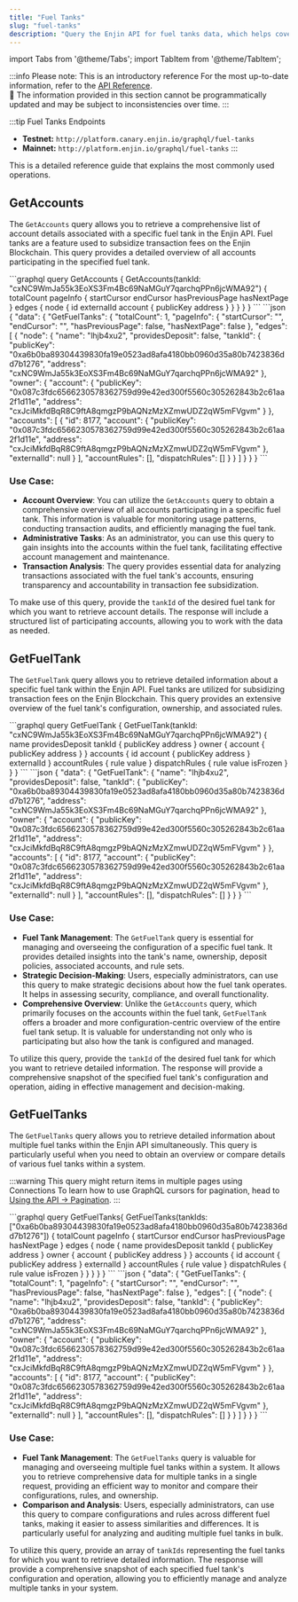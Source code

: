 ```yaml
---
title: "Fuel Tanks"
slug: "fuel-tanks"
description: "Query the Enjin API for fuel tanks data, which helps cover transaction costs for users within the blockchain ecosystem."
---
```


import Tabs from '@theme/Tabs';
import TabItem from '@theme/TabItem';

:::info Please note: This is an introductory reference
For the most up-to-date information, refer to the [API Reference](/01-getting-started/05-using-enjin-api/02-api-reference.md).\
🚧 The information provided in this section cannot be programmatically updated and may be subject to inconsistencies over time.
:::

:::tip Fuel Tanks Endpoints
- **Testnet:** `http://platform.canary.enjin.io/graphql/fuel-tanks`
- **Mainnet:** `http://platform.enjin.io/graphql/fuel-tanks`
:::

This is a detailed reference guide that explains the most commonly used operations.

## GetAccounts

The `GetAccounts` query allows you to retrieve a comprehensive list of account details associated with a specific fuel tank in the Enjin API. Fuel tanks are a feature used to subsidize transaction fees on the Enjin Blockchain. This query provides a detailed overview of all accounts participating in the specified fuel tank.

<Tabs>
  <TabItem value="graphql" label="GraphQL">
```graphql
query GetAccounts {
  GetAccounts(tankId: "cxNC9WmJa55k3EoXS3Fm4Bc69NaMGuY7qarchqPPn6jcWMA92") {
    totalCount
    pageInfo {
      startCursor
      endCursor
      hasPreviousPage
      hasNextPage
    }
    edges {
      node {
        id
        externalId
        account {
          publicKey
          address
        }
      }
    }
  }
}
```
  </TabItem>
  <TabItem value="response" label="Response">
```json
{
  "data": {
    "GetFuelTanks": {
      "totalCount": 1,
      "pageInfo": {
        "startCursor": "",
        "endCursor": "",
        "hasPreviousPage": false,
        "hasNextPage": false
      },
      "edges": [
        {
          "node": {
            "name": "lhjb4xu2",
            "providesDeposit": false,
            "tankId": {
              "publicKey": "0xa6b0ba89304439830fa19e0523ad8afa4180bb0960d35a80b7423836dd7b1276",
              "address": "cxNC9WmJa55k3EoXS3Fm4Bc69NaMGuY7qarchqPPn6jcWMA92"
            },
            "owner": {
              "account": {
                "publicKey": "0x087c3fdc6566230578362759d99e42ed300f5560c305262843b2c61aa2f1d11e",
                "address": "cxJciMkfdBqR8C9ftA8qmgzP9bAQNzMzXZmwUDZ2qW5mFVgvm"
              }
            },
            "accounts": [
              {
                "id": 8177,
                "account": {
                  "publicKey": "0x087c3fdc6566230578362759d99e42ed300f5560c305262843b2c61aa2f1d11e",
                  "address": "cxJciMkfdBqR8C9ftA8qmgzP9bAQNzMzXZmwUDZ2qW5mFVgvm"
                },
                "externalId": null
              }
            ],
            "accountRules": [],
            "dispatchRules": []
          }
        }
      ]
    }
  }
}
```
  </TabItem>
</Tabs>

### Use Case:

- **Account Overview**: You can utilize the `GetAccounts` query to obtain a comprehensive overview of all accounts participating in a specific fuel tank. This information is valuable for monitoring usage patterns, conducting transaction audits, and efficiently managing the fuel tank.
- **Administrative Tasks**: As an administrator, you can use this query to gain insights into the accounts within the fuel tank, facilitating effective account management and maintenance.
- **Transaction Analysis**: The query provides essential data for analyzing transactions associated with the fuel tank's accounts, ensuring transparency and accountability in transaction fee subsidization.

To make use of this query, provide the `tankId` of the desired fuel tank for which you want to retrieve account details. The response will include a structured list of participating accounts, allowing you to work with the data as needed.

## GetFuelTank

The `GetFuelTank` query allows you to retrieve detailed information about a specific fuel tank within the Enjin API. Fuel tanks are utilized for subsidizing transaction fees on the Enjin Blockchain. This query provides an extensive overview of the fuel tank's configuration, ownership, and associated rules.

<Tabs>
  <TabItem value="graphql" label="GraphQL">
```graphql
query GetFuelTank {
  GetFuelTank(tankId: "cxNC9WmJa55k3EoXS3Fm4Bc69NaMGuY7qarchqPPn6jcWMA92") {
    name
    providesDeposit
    tankId {
      publicKey
      address
    }
    owner {
      account {
        publicKey
        address
      }
    }
    accounts {
      id
      account {
        publicKey
        address
      }
      externalId
    }
    accountRules {
      rule
      value
    }
    dispatchRules {
      rule
      value
      isFrozen
    }
  }
}
```
  </TabItem>
  <TabItem value="response" label="Response">
```json
{
  "data": {
    "GetFuelTank": {
      "name": "lhjb4xu2",
      "providesDeposit": false,
      "tankId": {
        "publicKey": "0xa6b0ba89304439830fa19e0523ad8afa4180bb0960d35a80b7423836dd7b1276",
        "address": "cxNC9WmJa55k3EoXS3Fm4Bc69NaMGuY7qarchqPPn6jcWMA92"
      },
      "owner": {
        "account": {
          "publicKey": "0x087c3fdc6566230578362759d99e42ed300f5560c305262843b2c61aa2f1d11e",
          "address": "cxJciMkfdBqR8C9ftA8qmgzP9bAQNzMzXZmwUDZ2qW5mFVgvm"
        }
      },
      "accounts": [
        {
          "id": 8177,
          "account": {
            "publicKey": "0x087c3fdc6566230578362759d99e42ed300f5560c305262843b2c61aa2f1d11e",
            "address": "cxJciMkfdBqR8C9ftA8qmgzP9bAQNzMzXZmwUDZ2qW5mFVgvm"
          },
          "externalId": null
        }
      ],
      "accountRules": [],
      "dispatchRules": []
    }
  }
}
```
  </TabItem>
</Tabs>

### Use Case:

- **Fuel Tank Management**: The `GetFuelTank` query is essential for managing and overseeing the configuration of a specific fuel tank. It provides detailed insights into the tank's name, ownership, deposit policies, associated accounts, and rule sets.
- **Strategic Decision-Making**: Users, especially administrators, can use this query to make strategic decisions about how the fuel tank operates. It helps in assessing security, compliance, and overall functionality.
- **Comprehensive Overview**: Unlike the `GetAccounts` query, which primarily focuses on the accounts within the fuel tank, `GetFuelTank` offers a broader and more configuration-centric overview of the entire fuel tank setup. It is valuable for understanding not only who is participating but also how the tank is configured and managed.

To utilize this query, provide the `tankId` of the desired fuel tank for which you want to retrieve detailed information. The response will provide a comprehensive snapshot of the specified fuel tank's configuration and operation, aiding in effective management and decision-making.

## GetFuelTanks

The `GetFuelTanks` query allows you to retrieve detailed information about multiple fuel tanks within the Enjin API simultaneously. This query is particularly useful when you need to obtain an overview or compare details of various fuel tanks within a system.

:::warning This query might return items in multiple pages using Connections
To learn how to use GraphQL cursors for pagination, head to [Using the API → Pagination](/01-getting-started/05-using-enjin-api/01-how-to-use-graphql.md#pagination).
:::

<Tabs>
  <TabItem value="graphql" label="GraphQL">
```graphql
query GetFuelTanks{
  GetFuelTanks(tankIds: ["0xa6b0ba89304439830fa19e0523ad8afa4180bb0960d35a80b7423836dd7b1276"]) {
    totalCount
    pageInfo {
      startCursor
      endCursor
      hasPreviousPage
      hasNextPage
    }
    edges {
      node {
        name
        providesDeposit
        tankId {
          publicKey
          address
        }
        owner {
          account {
            publicKey
            address
          }
        }
        accounts {
          id
          account {
            publicKey
            address
          }
          externalId
        }
        accountRules {
          rule
          value
        }
        dispatchRules {
          rule
          value
          isFrozen
        }
      }
    }
  }
}
```
  </TabItem>
  <TabItem value="response" label="Response">
```json
{
  "data": {
    "GetFuelTanks": {
      "totalCount": 1,
      "pageInfo": {
        "startCursor": "",
        "endCursor": "",
        "hasPreviousPage": false,
        "hasNextPage": false
      },
      "edges": [
        {
          "node": {
            "name": "lhjb4xu2",
            "providesDeposit": false,
            "tankId": {
              "publicKey": "0xa6b0ba89304439830fa19e0523ad8afa4180bb0960d35a80b7423836dd7b1276",
              "address": "cxNC9WmJa55k3EoXS3Fm4Bc69NaMGuY7qarchqPPn6jcWMA92"
            },
            "owner": {
              "account": {
                "publicKey": "0x087c3fdc6566230578362759d99e42ed300f5560c305262843b2c61aa2f1d11e",
                "address": "cxJciMkfdBqR8C9ftA8qmgzP9bAQNzMzXZmwUDZ2qW5mFVgvm"
              }
            },
            "accounts": [
              {
                "id": 8177,
                "account": {
                  "publicKey": "0x087c3fdc6566230578362759d99e42ed300f5560c305262843b2c61aa2f1d11e",
                  "address": "cxJciMkfdBqR8C9ftA8qmgzP9bAQNzMzXZmwUDZ2qW5mFVgvm"
                },
                "externalId": null
              }
            ],
            "accountRules": [],
            "dispatchRules": []
          }
        }
      ]
    }
  }
}
```
  </TabItem>
</Tabs>

### Use Case:

- **Fuel Tank Management**: The `GetFuelTanks` query is valuable for managing and overseeing multiple fuel tanks within a system. It allows you to retrieve comprehensive data for multiple tanks in a single request, providing an efficient way to monitor and compare their configurations, rules, and ownership.
- **Comparison and Analysis**: Users, especially administrators, can use this query to compare configurations and rules across different fuel tanks, making it easier to assess similarities and differences. It is particularly useful for analyzing and auditing multiple fuel tanks in bulk.

To utilize this query, provide an array of `tankIds` representing the fuel tanks for which you want to retrieve detailed information. The response will provide a comprehensive snapshot of each specified fuel tank's configuration and operation, allowing you to efficiently manage and analyze multiple tanks in your system.
